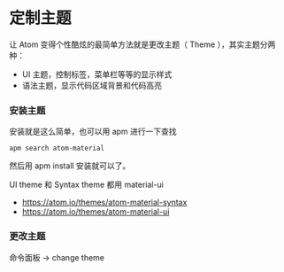 # 定制主题

让 Atom 变得个性酷炫的最简单方法就是更改主题（ Theme ），其实主题分两种：

- UI 主题，控制标签，菜单栏等等的显示样式
- 语法主题，显示代码区域背景和代码高亮


### 安装主题

安装就是这么简单，也可以用 apm 进行一下查找

```
apm search atom-material
```

然后用 apm install 安装就可以了。

UI theme 和 Syntax theme 都用 material-ui

   - https://atom.io/themes/atom-material-syntax
   - https://atom.io/themes/atom-material-ui


### 更改主题

命令面板 -> change theme
